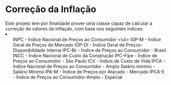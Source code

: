 <h1> Correção da Inflação</h1>
Este projeto tem por finalidade prover uma classe capaz de calcular a correção de valores da inflação, com base nos seguintes índices:
<li>
  <ul> INPC - Índice Nacional de Preços ao Consumidor <\ul>
      IGP-M - Índice Geral de Preços do Mercado
IGP-DI - Índice Geral de Preços-Disponibilidade Interna
IPC-Br - Índice de Preços ao Consumidor - Brasil
INCC - Índice Nacional de Custo da Construção
IPC-Fipe - Índice de Preços ao Consumidor - São Paulo
ICV - Índice de Custo de Vida
IPCA - Índice Nacional de Preços ao Consumidor - Amplo
Salário mínimo - Salário Mínimo
IPA-M - Índice de Preços por Atacado - Mercado
IPCA-E - Índice de Preços ao Consumidor-Amplo - Especial
    
    
